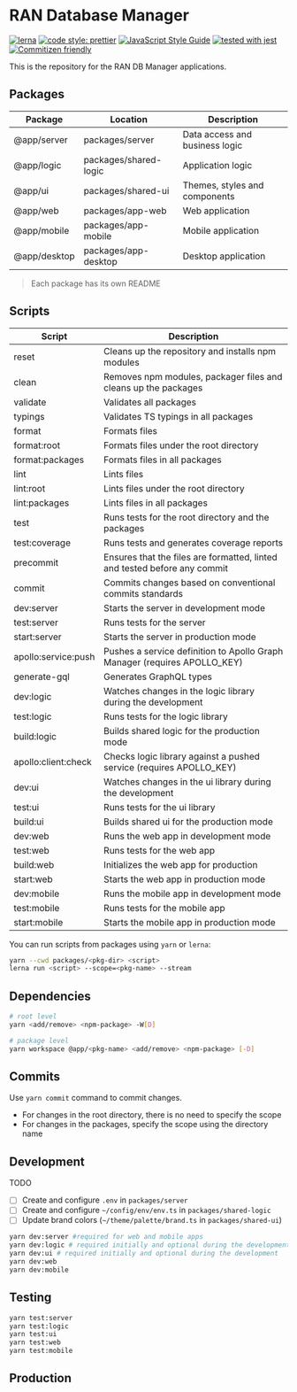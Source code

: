 # RAN Database Manager

[![lerna](https://img.shields.io/badge/maintained%20with-lerna-cc00ff.svg)](https://lerna.js.org/)
[![code style: prettier](https://img.shields.io/badge/code_style-prettier-ff69b4.svg?style=flat-square)](https://github.com/prettier/prettier)
[![JavaScript Style Guide](https://img.shields.io/badge/code_style-standard-brightgreen.svg)](https://standardjs.com)
[![tested with jest](https://img.shields.io/badge/tested_with-jest-99424f.svg)](https://github.com/facebook/jest)
[![Commitizen friendly](https://img.shields.io/badge/commitizen-friendly-brightgreen.svg)](http://commitizen.github.io/cz-cli/)

This is the repository for the RAN DB Manager applications.

## Packages

| Package      | Location              | Description                    |
| ------------ | --------------------- | ------------------------------ |
| @app/server  | packages/server       | Data access and business logic |
| @app/logic   | packages/shared-logic | Application logic              |
| @app/ui      | packages/shared-ui    | Themes, styles and components  |
| @app/web     | packages/app-web      | Web application                |
| @app/mobile  | packages/app-mobile   | Mobile application             |
| @app/desktop | packages/app-desktop  | Desktop application            |

> Each package has its own README

## Scripts

| Script              | Description                                                               |
| ------------------- | ------------------------------------------------------------------------- |
| reset               | Cleans up the repository and installs npm modules                         |
| clean               | Removes npm modules, packager files and cleans up the packages            |
| validate            | Validates all packages                                                    |
| typings             | Validates TS typings in all packages                                      |
| format              | Formats files                                                             |
| format:root         | Formats files under the root directory                                    |
| format:packages     | Formats files in all packages                                             |
| lint                | Lints files                                                               |
| lint:root           | Lints files under the root directory                                      |
| lint:packages       | Lints files in all packages                                               |
| test                | Runs tests for the root directory and the packages                        |
| test:coverage       | Runs tests and generates coverage reports                                 |
| precommit           | Ensures that the files are formatted, linted and tested before any commit |
| commit              | Commits changes based on conventional commits standards                   |
| dev:server          | Starts the server in development mode                                     |
| test:server         | Runs tests for the server                                                 |
| start:server        | Starts the server in production mode                                      |
| apollo:service:push | Pushes a service definition to Apollo Graph Manager (requires APOLLO_KEY) |
| generate-gql        | Generates GraphQL types                                                   |
| dev:logic           | Watches changes in the logic library during the development               |
| test:logic          | Runs tests for the logic library                                          |
| build:logic         | Builds shared logic for the production mode                               |
| apollo:client:check | Checks logic library against a pushed service (requires APOLLO_KEY)       |
| dev:ui              | Watches changes in the ui library during the development                  |
| test:ui             | Runs tests for the ui library                                             |
| build:ui            | Builds shared ui for the production mode                                  |
| dev:web             | Runs the web app in development mode                                      |
| test:web            | Runs tests for the web app                                                |
| build:web           | Initializes the web app for production                                    |
| start:web           | Starts the web app in production mode                                     |
| dev:mobile          | Runs the mobile app in development mode                                   |
| test:mobile         | Runs tests for the mobile app                                             |
| start:mobile        | Starts the mobile app in production mode                                  |

You can run scripts from packages using `yarn` or `lerna`:

```sh
yarn --cwd packages/<pkg-dir> <script>
lerna run <script> --scope=<pkg-name> --stream
```

## Dependencies

```sh
# root level
yarn <add/remove> <npm-package> -W[D]

# package level
yarn workspace @app/<pkg-name> <add/remove> <npm-package> [-D]
```

## Commits

Use `yarn commit` command to commit changes.

- For changes in the root directory, there is no need to specify the scope
- For changes in the packages, specify the scope using the directory name

## Development

TODO

- [ ] Create and configure `.env` in `packages/server`
- [ ] Create and configure `~/config/env/env.ts` in `packages/shared-logic`
- [ ] Update brand colors (`~/theme/palette/brand.ts` in `packages/shared-ui`)

```sh
yarn dev:server #required for web and mobile apps
yarn dev:logic # required initially and optional during the development
yarn dev:ui # required initially and optional during the development
yarn dev:web
yarn dev:mobile
```

## Testing

```sh
yarn test:server
yarn test:logic
yarn test:ui
yarn test:web
yarn test:mobile
```

## Production
